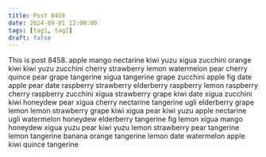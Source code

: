 ```yaml
---
title: Post 8458
date: 2024-09-01 12:00:00
tags: [tag1, tag2]
draft: false
---
```

This is post 8458.
apple
mango
nectarine
kiwi
yuzu
xigua
zucchini
orange
kiwi
kiwi
yuzu
zucchini
cherry
strawberry
lemon
watermelon
pear
cherry
quince
pear
grape
tangerine
xigua
tangerine
grape
zucchini
apple
fig
date
apple
pear
date
raspberry
strawberry
elderberry
raspberry
lemon
raspberry
cherry
raspberry
zucchini
xigua
strawberry
grape
kiwi
date
xigua
zucchini
kiwi
honeydew
pear
xigua
cherry
nectarine
tangerine
ugli
elderberry
grape
lemon
lemon
strawberry
grape
kiwi
xigua
pear
kiwi
yuzu
apple
nectarine
ugli
watermelon
honeydew
elderberry
tangerine
fig
lemon
xigua
mango
honeydew
xigua
yuzu
pear
kiwi
yuzu
lemon
strawberry
pear
tangerine
lemon
tangerine
banana
orange
tangerine
lemon
date
watermelon
apple
kiwi
quince
tangerine
